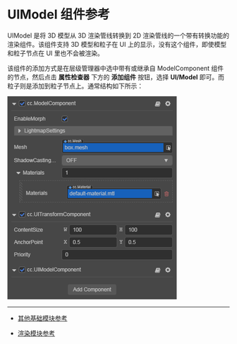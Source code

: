 # UIModel 组件参考

UIModel 是将 3D 模型从 3D 渲染管线转换到 2D 渲染管线的一个带有转换功能的渲染组件。该组件支持 3D 模型和粒子在 UI 上的显示，没有这个组件，即使模型和粒子节点在 UI 里也不会被渲染。

该组件的添加方式是在层级管理器中选中带有或继承自 ModelComponent 组件的节点，然后点击 **属性检查器** 下方的 **添加组件** 按钮，选择 **UI/Model** 即可。而粒子则是添加到粒子节点上。通常结构如下所示：

![ui-model-hierachy](uimodel/ui-model-hierarchy.png)

---

- [其他基础模块参考](base-component.md)

- [渲染模块参考](render-component.md)
